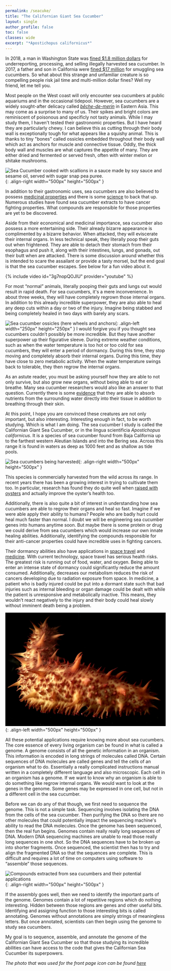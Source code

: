 ```yaml
---
permalink: /seacuke/
title: "The Californian Giant Sea Cucumber"
layout: single
author_profile: false
toc: false
classes: wide
excerpt: "*Apostichopus californicus*"
---
```


In 2018, a man in Washington State was [fined $1.8 million dollars](https://www.seattletimes.com/seattle-news/washington-man-gets-prison-for-overharvesting-sea-cucumbers-must-pay-1-5m/) for underreporting, processing, and selling illegally harvested sea cucumber. In 2017, a father and son in California were [fined $17 million](https://www.nbclosangeles.com/news/local/Father-and-Son-Indicted-for-17M-Sea-Cucumber-Smuggling-Operation-423185264.html) for smuggling sea cucumbers. So what about this strange and unfamiliar creature is so compelling people risk jail time and multi-million dollar fines? Well my friend, let me tell you.

Most people on the West coast will only encounter sea cucumbers at public aquariums and in the occasional tidepool. However, sea cucumbers are a widely sought-after delicacy called [*bêche-de-merin*](https://en.wikipedia.org/wiki/Sea_cucumber_as_food) in Eastern Asia.  This may come as a surprise to many of us. Their spikes and bright colors are reminiscent of poisonous and specificly not tasty animals. While I may study them, I haven't tested their gastronomic properties. But I have heard they are particularly chewy. I can believe this as cutting through their body wall is exceptionally tough for what appears like a squishy animal. This is thanks to tiny "bones" called ossicles embedded throughout their body wall which act as anchors for muscle and connective tissue. Oddly, the thick body wall and muscles are what captures the appetite of many. They are either dried and fermented or served fresh, often with winter melon or shitake mushrooms.

![Sea Cucumber cooked with scallions in a sauce made by soy sauce and sesame oil, served with sugar snap pea puree.](/assets/images/cukeimages/foodcuke.jpeg "Sea Cucumber cooked with scallions in a sauce made by soy sauce and sesame oil, served with sugar snap pea puree."){: .align-right width="500px" height="500px" }

In addition to their gastronomic uses, sea cucumbers are also believed to possess [medicinal properties](https://www.ncbi.nlm.nih.gov/pmc/articles/PMC6035309/) and there is some [science](https://www.ncbi.nlm.nih.gov/pmc/articles/PMC4446612/) to back that up. Numerous studies have found sea cucumber extracts to have cancer fighting properties. What compounds are responsible for those properties are yet to be discovered.

Aside from their economical and medicinal importance, sea cucumber also possess a more entertaining side. Their already bizarre appearance is complimented by a bizarre behavior. When attacked, they will eviscerate their internal organs. In less technical speak, they literally poop their guts out when frightened. They are able to detach their stomach from their esophagus and push it, along with their intestines, lungs, and gonads, out their butt when are attacked. There is some discussion around whether this is intended to scare the assailant or provide a tasty morsel, but the end goal is that the sea cucumber escapes. See below for a fun video about it. 

{% include video id="3g7nopQOJlU" provider="youtube" %}

For most “normal” animals, literally pooping their guts and lungs out would result in rapid death. For sea cucumbers, it's a mere inconvenience. In about three weeks, they will have completely regrown those internal organs. In addition to this already incredible superpower, they are also able to heal any deep cuts within a day or two of the injury. Imagine being stabbed and being completely healed in two days with barely any scars.

![](/assets/images/cukeimages/ossicles.jpg "Sea cucumber ossicles (here wheels and anchors"){: .align-left width="250px" height="250px" } I would forgive you if you thought sea cucumbers couldn’t possibly be more incredible. But they have another superpower up their figurative sleeve. During extreme weather conditions, such as when the water temperature is too hot or too cold for sea cucumbers, they will enter a period of dormancy. During this time, they stop moving and completely absorb their internal organs. During this time, they have close to zero metabolic activity. When the water temperature swings back to tolerable, they then regrow the internal organs.

As an astute reader, you must be asking yourself how they are able to not only survive, but also grow new organs, without being able to eat or breathe. Many sea cucumber researchers would also like an answer to that question. Currently there is some [evidence](https://www.sciencedirect.com/science/article/pii/S0022098115001045) that they are able to absorb nutrients from the surrounding water directly into their tissue in addition to breathing through their skin.

At this point, I hope you are convinced these creatures are not only important, but also interesting. Interesting enough in fact, to be worth studying. Which is what I am doing. The sea cucumber I study is called the Californian Giant Sea Cucumber, or in the lingua scientificia *Apostichopus californicus*. It is a species of sea cucumber found from Baja California up to the farthest western Aleutian Islands and into the Bering sea. Across this range it is found in waters as deep as 1000 feet and as shallow as tide pools.

![](/assets/images/cukeimages/harvest.jpeg "Sea cucumbers being harvested"){: .align-right width="500px" height="500px" }

 This species is commercially harvested from the wild across its range. In recent years there has been a growing interest in trying to cultivate them too. In particular, research has found they do quite well when [raised with oysters](https://www.sciencedirect.com/science/article/abs/pii/S0044848607012070) and actually improve the oyster’s health too.

Additionally, there is also quite a bit of interest in understanding how sea cucumbers are able to regrow their organs and heal so fast. Imagine if we were able apply their ability to humans? People who are badly hurt could heal much faster than normal. I doubt we will be engineering sea cucumber genes into humans anytime soon. But maybe there is some protein or drug we could derive from sea cucumbers which would increase our own innate healing abilities. Additionally, identifying the compounds responsible for their anti-cancer properties could have incredible uses in fighting cancers.

Their dormancy abilities also have applications in [space travel](https://en.wikipedia.org/wiki/Effect_of_spaceflight_on_the_human_body) and [medicine](https://www.annualreviews.org/doi/abs/10.1146/annurev.med.59.061506.110403). With current technology, space travel has serious health risks. The greatest risk is running out of food, water, and oxygen. Being able to enter an intense state of dormancy could significantly reduce the amount consumed. Additionally, decreases our metabolism reduces the risk of cancers developing due to radiation exposure from space. In medicine, a patient who is badly injured could be put into a dormant state such that bad injuries such as internal bleeding or organ damage could be dealt with while the patient is unresponsive and metabolically inactive. This means, they wouldn’t react negatively to the injury and their body could heal slowly without imminent death being a problem.

![](/assets/images/cukeimages/inat_cuke2.jpeg "Life-saving drug or instagram-able cuisine?"){: .align-left width="500px" height="500px" }

All these potential applications require knowing more about sea cucumbers. The core essence of every living organism can be found in what is called a genome. A genome consists of all the genetic information in an organism. This information is encoded in long strings of molecules called DNA. Certain sequences of DNA molecules are called genes and tell the cells of an organism what to do. Essentially a really complicated instructions manual written in a completely different language and also microscopic. Each cell in an organism has a genome. If we want to know why an organism is able to do something like regrow internal organs. We would want to look at the genes in the genome. Some genes may be expressed in one cell, but not in a different cell in the sea cucumber.

Before we can do any of that though, we first need to sequence the genome. This is not a simple task. Sequencing involves isolating the DNA from the cells of the sea cucumber. Then purifying the DNA so there are no other molecules that could potentially impact the sequencing machine's ability to read the DNA molecules. Once the genome has been sequenced, then the real fun begins.
Genomes contain really really long sequences of DNA. Modern DNA sequencing machines are unable to read those really long sequences in one shot. So the DNA sequences have to be broken up into shorter fragments. Once sequenced, the scientist then has to try and align the fragmented DNA so that the sequences are complete. This is difficult and requires a lot of time on computers using software to “assemble” those sequences.

![](/assets/images/cukeimages/cukemedicine.png "Compounds extracted from sea cucumbers and their potential applications"){: .align-right width="500px" height="500px" }

If the assembly goes well, then we need to identify the important parts of the genome. Genomes contain a lot of repetitive regions which do nothing interesting. Hidden between those regions are genes and other useful bits. Identifying and assigning function to those interesting bits is called annotating. Genomes without annotations are simply strings of meaningless letters. But once annotated, scientists can then begin using the genome to study sea cucumbers.

My goal is to sequence, assemble, and annotate the genome of the Californian Giant Sea Cucumber so that those studying its incredible abilities can have access to the code that gives the Californian Sea Cucumber its superpowers.

*The photo that was used for the front page icon can be found [here](https://www.inaturalist.org/observations/53271755)*